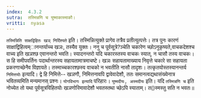 ```yaml
---
index:  4.3.2
sutra:  तस्मिन्नणि च युष्माकास्माकौ।
vritti:  nyasa
---
```


`तस्मिन्निति साक्षद्विहितः खञ् निर्दिश्यते` इति। तस्मिन्नित्युक्ते प्रागेव तत्रैव प्रतीत्युत्पत्तेः। तत्र पुनः कारणं साक्षाद्विहित्वम्ानन्तर्याच्च खञः, तस्यैव युक्तः। ननु च पूर्वसूत्रे?ञ्चेति चकारेण च्छोऽनुकृष्यते,वाचकदेशश्च वाच्य इति खञश्छ एवानन्तरो भवति। स्यादनन्तरो यदि चकारस्तस्य वाचकः स्यात्, न चासौ तस्य वाचकः। स हि समीपवर्तिनः पदार्थान्तरस्य सहायतामात्रमाचष्टे। खञः सहायतामाख्याय निवृत्ते चकारे सा सहायता प्रकरणाच्छेनैव विज्ञायते। तस्माच्चकारश्छस्य वाचको न भवतीति नासौ तादृशः।
तत्कृतयोस्तस्यानन्तर्य `निमित्तयोः` इत्यादि। द्वे हि निमित्ते-- खञणौ, निमित्तनावपि द्वावेवादेशौ, ततः समानत्वद्यथासंख्येनात्र भवितव्यमिति मन्यमानस् प्रश्नः। `योगविभागः इत्यादि` परिहारः।
`युष्मदीयः, अस्मदीयः` इति। यदि `तस्मिन्नणि च` इति नोच्येत तो यथा पूर्वसूत्रविहितयोः खञणोरिमावादेशौ भवतस्तथा च्छेऽपि स्याताम्। त()स्मस्तु सति न भवतः॥
